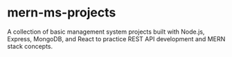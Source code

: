 # mern-ms-projects
A collection of basic management system projects built with Node.js, Express, MongoDB, and React to practice REST API development and MERN stack concepts.
